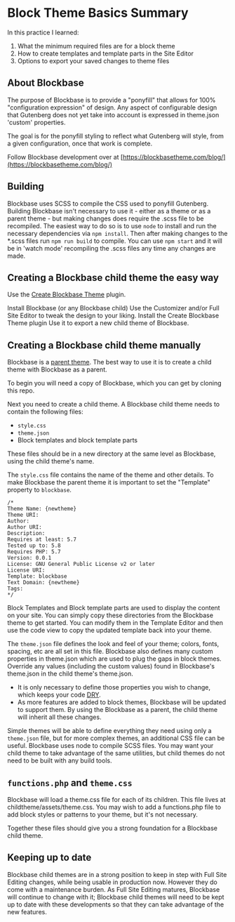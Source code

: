 # Block Theme Basics Summary

In this practice I learned:

1. What the minimum required files are for a block theme
2. How to create templates and template parts in the Site Editor
3. Options to export your saved changes to theme files

## About Blockbase

The purpose of Blockbase is to provide a "ponyfill" that allows for 100% "configuration expression" of design.  Any aspect of configurable design that Gutenberg does not yet take into account is expressed in theme.json 'custom' properties.

The goal is for the ponyfill styling to reflect what Gutenberg will style, from a given configuration, once that work is complete.

Follow Blockbase development over at [https://blockbasetheme.com/blog/](https://blockbasetheme.com/blog/)

## Building

Blockbase uses SCSS to compile the CSS used to ponyfill Gutenberg.  Building Blockbase isn't necessary to use it - either as a theme or as a parent theme - but making changes does require the .scss file to be recompiled.
The easiest way to do so is to use `node` to install and run the necessary dependencies via `npm install`. 
Then after making changes to the *.scss files run `npm run build` to compile.
You can use `npm start` and it will be in 'watch mode' recompiling the .scss files any time any changes are made.

## Creating a Blockbase child theme the easy way

Use the [Create Blockbase Theme](https://github.com/Automattic/create-blockbase-theme) plugin.

Install Blockbase (or any Blockbase child)
Use the Customizer and/or Full Site Editor to tweak the design to your liking.
Install the Create Blockbase Theme plugin 
Use it to export a new child theme of Blockbase.

## Creating a Blockbase child theme manually

Blockbase is a [parent theme](https://developer.wordpress.org/themes/advanced-topics/child-themes/#what-is-a-parent-theme). The best way to use it is to create a child theme with Blockbase as a parent.

To begin you will need a copy of Blockbase, which you can get by cloning this repo.

Next you need to create a child theme. A Blockbase child theme needs to contain the following files:
- `style.css`
- `theme.json`
- Block templates and block template parts

These files should be in a new directory at the same level as Blockbase, using the child theme's name.

The `style.css` file contains the name of the theme and other details. To make Blockbase the parent theme it is important to set the "Template" property to `blockbase`.

```
/*
Theme Name: {newtheme}
Theme URI:
Author:
Author URI:
Description:
Requires at least: 5.7
Tested up to: 5.8
Requires PHP: 5.7
Version: 0.0.1
License: GNU General Public License v2 or later
License URI:
Template: blockbase
Text Domain: {newtheme}
Tags:
*/
```

Block Templates and Block template parts are used to display the content on your site. You can simply copy these directories from the Blockbase theme to get started. You can modify them in the Template Editor and then use the code view to copy the updated template back into your theme.

The `theme.json` file defines the look and feel of your theme; colors, fonts, spacing, etc are all set in this file. Blockbase also defines many custom properties in theme.json which are used to plug the gaps in block themes. Override any values (including the custom values) found in Blockbase's theme.json in the child theme's theme.json.

- It is only necessary to define those properties you wish to change, which keeps your code [DRY](https://en.wikipedia.org/wiki/Don%27t_repeat_yourself).
- As more features are added to block themes, Blockbase will be updated to support them. By using the Blockbase as a parent, the child theme will inherit all these changes.

Simple themes will be able to define everything they need using only a `theme.json` file, but for more complex themes, an additional CSS file can be useful. Blockbase uses node to compile SCSS files.  You may want your child theme to take advantage of the same utilities, but child themes do not need to be built with any build tools.

## `functions.php` and `theme.css`

Blockbase will load a theme.css file for each of its children. This file lives at childtheme/assets/theme.css. You may wish to add a functions.php file to add block styles or patterns to your theme, but it's not necessary.

Together these files should give you a strong foundation for a Blockbase child theme.

## Keeping up to date

Blockbase child themes are in a strong position to keep in step with Full Site Editing changes, while being usable in production now. However they do come with a maintenance burden. As Full Site Editing matures, Blockbase will continue to change with it; Blockbase child themes will need to be kept up to date with these developments so that they can take advantage of the new features.
